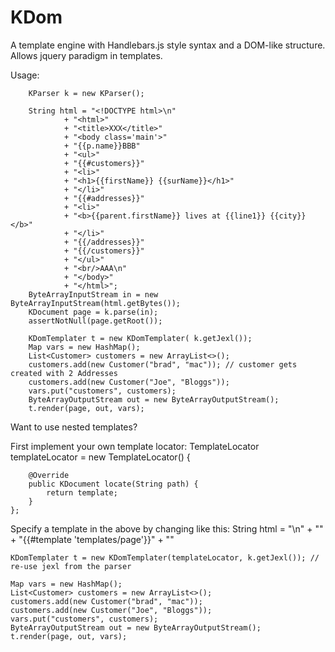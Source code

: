 # KDom
A template engine with Handlebars.js style syntax and a DOM-like structure. Allows jquery paradigm in templates.

Usage:

        KParser k = new KParser();

        String html = "<!DOCTYPE html>\n"
                + "<html>"
                + "<title>XXX</title>"
                + "<body class='main'>"
                + "{{p.name}}BBB"
                + "<ul>"
                + "{{#customers}}"
                + "<li>"
                + "<h1>{{firstName}} {{surName}}</h1>"
                + "</li>"
                + "{{#addresses}}"
                + "<li>"
                + "<b>{{parent.firstName}} lives at {{line1}} {{city}}</b>"
                + "</li>"
                + "{{/addresses}}"
                + "{{/customers}}"
                + "</ul>"
                + "<br/>AAA\n"
                + "</body>"
                + "</html>";
        ByteArrayInputStream in = new ByteArrayInputStream(html.getBytes());
        KDocument page = k.parse(in);
        assertNotNull(page.getRoot());

        KDomTemplater t = new KDomTemplater( k.getJexl());
        Map vars = new HashMap();
        List<Customer> customers = new ArrayList<>();
        customers.add(new Customer("brad", "mac")); // customer gets created with 2 Addresses
        customers.add(new Customer("Joe", "Bloggs"));
        vars.put("customers", customers);
        ByteArrayOutputStream out = new ByteArrayOutputStream();
        t.render(page, out, vars);

Want to use nested templates?

First implement your own template locator:
    TemplateLocator templateLocator = new TemplateLocator() {

        @Override
        public KDocument locate(String path) {
            return template;
        }
    };

Specify a template in the above by changing like this:
    String html = "<!DOCTYPE html>\n"
            + "<html>"
            + "{{#template 'templates/page'}}"
            + "<title>XXX</title>"

    KDomTemplater t = new KDomTemplater(templateLocator, k.getJexl()); // re-use jexl from the parser

    Map vars = new HashMap();
    List<Customer> customers = new ArrayList<>();
    customers.add(new Customer("brad", "mac"));
    customers.add(new Customer("Joe", "Bloggs"));
    vars.put("customers", customers);
    ByteArrayOutputStream out = new ByteArrayOutputStream();
    t.render(page, out, vars);
